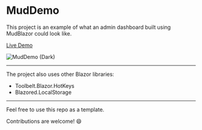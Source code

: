 # MudDemo

This project is an example of what an admin dashboard built using MudBlazor could look like.

[Live Demo](https://nice-grass-0b030b110.azurestaticapps.net)

![MudDemo (Dark)](/content/muddemo-dark.png)

---

The project also uses other Blazor libraries:

- Toolbelt.Blazor.HotKeys
- Blazored.LocalStorage

---

Feel free to use this repo as a template.

Contributions are welcome! :smile:
